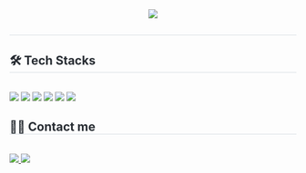 <div align="center">
    <img
        src="https://capsule-render.vercel.app/api?type=waving&color=0:abb5e8,100:e18e8e&height=180&text=Hello%20World,%20I'm%20Eunsaem&animation=&fontColor=ffffff&fontSize=60" />
</div>
<div style="text-align: left;">
    <h2 style="border-bottom: 1px solid #d8dee4; color: #282d33;"> </h2>
    <div style="font-weight: 700; font-size: 15px; text-align: left; color: #282d33;"> </div>
</div>
<div style="text-align: left;">
    <h2 style="border-bottom: 1px solid #d8dee4; color: #282d33;"> 🛠️ Tech Stacks </h2> <br>
    <div style="margin: ; text-align: left;" "text-align: left;"> <img
            src="https://img.shields.io/badge/C-A8B9CC?style=flat-square&logo=C&logoColor=white">
        <img src="https://img.shields.io/badge/C++-00599C?style=flat-square&logo=C%2B%2B&logoColor=white">
        <img src="https://img.shields.io/badge/Github-181717?style=flat-square&logo=Github&logoColor=white">
        <img src="https://img.shields.io/badge/Java-007396?style=flat-square&logo=Java&logoColor=white">
        <img src="https://img.shields.io/badge/Notion-007396?style=flat-square&logo=Notion&logoColor=white">
        <img src="https://img.shields.io/badge/Notion-181717?style=flat-square&logo=Notion&logoColor=white">
    </div>
</div>
<div style="text-align: left;">
    <h2 style="border-bottom: 1px solid #d8dee4; color: #282d33;"> 🧑‍💻 Contact me </h2> <br>
    <div style="text-align: left;"> <a href=https://www.instagram.com/saem0.0meas /> <img
            src="https://img.shields.io/badge/Instagram-E4405F?style=flat-square&logo=Instagram&logoColor=white&link=https://www.instagram.com/saem0.0meas/">
        </a>
        <a href=https://saemmeas-coding.tistory.com> <img
                src="https://img.shields.io/badge/Tistory-000000?style=flat-square&logo=Tistory&logoColor=white&link=https://saemmeas-coding.tistory.com">
        </a>
    </div> <br>
    <div style="text-align: left;"> </div>
</div>
<div style="text-align: left;">
<!--     <h2 style="border-bottom: 1px solid #d8dee4; color: #282d33;"> 🏅 Stats </h2>
    <div style="text-align: left;"> <img
            src="https://github-readme-stats.vercel.app/api?username=eunsaemsaem&bg_color=180,00000000,00000000&title_color=556477&text_color=556477" />
        <img
            src="https://github-readme-stats.vercel.app/api/top-langs/?username=eunsaemsaem&layout=compact&bg_color=180,00000000,00000000&title_color=556477&text_color=556477" />
    </div> -->
</div>
